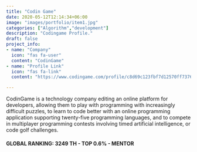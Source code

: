 ```yaml
---
title: "Codin Game"
date: 2020-05-12T12:14:34+06:00
image: "images/portfolio/item1.jpg"
categories: ["Algorithm","development"]
description: "Codingame Profile."
draft: false
project_info:
- name: "Company"
  icon: "fas fa-user"
  content: "CodinGame"
- name: "Profile Link"
  icon: "fas fa-link"
  content: "https://www.codingame.com/profile/c8d69c123fbf7d12570ff73766d0024a5078993"

---
```


CodinGame is a technology company editing an online platform for developers, allowing them to play with programming with increasingly difficult puzzles, to learn to code better with an online programming application supporting twenty-five programming languages, and to compete in multiplayer programming contests involving timed artificial intelligence, or code golf challenges.


#### GLOBAL RANKING: 3249 TH - TOP 0.6% - MENTOR
